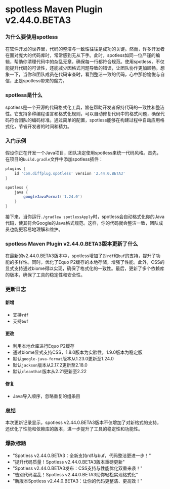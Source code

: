 # spotless Maven Plugin v2.44.0.BETA3
### 为什么要使用spotless

在软件开发的世界里，代码的整洁与一致性往往是成功的关键。然而，许多开发者在面对庞大的代码库时，常常感到无从下手。此时，spotless如同一位严谨的编辑，帮助你清理代码中的杂乱无章，确保每一行都符合规范。使用spotless，不仅能提升代码的可读性，还能减少因格式问题导致的错误，让团队协作更加顺畅。想象一下，当你和团队成员在代码审查时，看到整洁一致的代码，心中那份愉悦与自信，正是spotless带来的魔力。

### spotless是什么

spotless是一个开源的代码格式化工具，旨在帮助开发者保持代码的一致性和整洁性。它支持多种编程语言和格式化规则，可以自动修复代码中的格式问题，确保代码符合团队的编码标准。通过简单的配置，spotless能够在构建过程中自动应用格式化，节省开发者的时间和精力。

### 入门示例

假设你正在开发一个Java项目，团队决定使用spotless来统一代码风格。首先，在项目的`build.gradle`文件中添加spotless插件：

```groovy
plugins {
    id 'com.diffplug.spotless' version '2.44.0.BETA3'
}

spotless {
    java {
        googleJavaFormat('1.24.0')
    }
}
```

接下来，当你运行`./gradlew spotlessApply`时，spotless会自动格式化你的Java代码，使其符合Google的Java格式规范。这样，你的代码就会整洁一致，团队成员也能更容易地理解和维护。

### spotless Maven Plugin v2.44.0.BETA3版本更新了什么

在最新的v2.44.0.BETA3版本中，spotless增加了对`rdf`和`buf`的支持，提升了功能的多样性。同时，优化了Equo P2缓存的本地存储，增强了性能。此外，CSS的显式支持通过biome得以实现，确保了格式化的一致性。最后，更新了多个依赖库的版本，确保了工具的稳定性和安全性。

### 更新日志

#### 新增
- 支持`rdf`
- 支持`buf`

#### 更改
- 利用本地仓库进行Equo P2缓存
- 通过biome显式支持CSS，1.8.0版本为实验性，1.9.0版本为稳定版
- 默认`google-java-format`版本从1.23.0更新至1.24.0
- 默认`jackson`版本从2.17.2更新至2.18.0
- 默认`cleanthat`版本从2.21更新至2.22

#### 修复
- Java导入顺序，忽略重复的组条目

### 总结

本次更新记录显示，spotless v2.44.0.BETA3版本不仅增加了对新格式的支持，还优化了性能和依赖库的版本，进一步提升了工具的稳定性和功能性。

### 爆款标题

- "Spotless v2.44.0.BETA3：全新支持rdf与buf，代码整洁更进一步！"
- "提升代码质量！Spotless v2.44.0.BETA3版本重磅更新"
- "Spotless v2.44.0.BETA3发布：CSS支持与性能优化双重来袭！"
- "告别代码混乱！Spotless v2.44.0.BETA3助你轻松实现格式化"
- "新版本Spotless v2.44.0.BETA3：让你的代码更整洁、更高效！"
